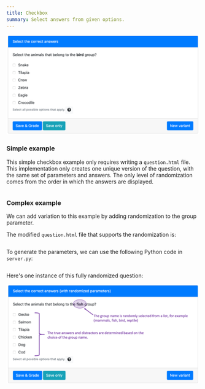 ```yaml
---
title: Checkbox
summary: Select answers from given options.
---
```


![](figSimpleQuestion.png)

### Simple example

This simple checkbox example only requires writing a `question.html` file. This implementation only creates one unique version of the question, with the same set of parameters and answers. The only level of randomization comes from the order in which the answers are displayed.

```html src=simple/question.html
```

### Complex example

We can add variation to this example by adding randomization to the group parameter.

The modified `question.html` file that supports the randomization is:
```html src=complex/question.html
```

To generate the parameters, we can use the following Python code in `server.py`:

```python src=complex/server.py
```

Here's one instance of this fully randomized question:

![](figComplexQuestion.png)
